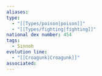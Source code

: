 ```yaml
---
aliases: 
type:
  - "[[Types/poison|poison]]"
  - "[[Types/fighting|fighting]]"
national dex number: 454
tags:
  - Sinnoh
evolution line:
  - "[[Croagunk|Croagunk]]"
associated: 
---
```


